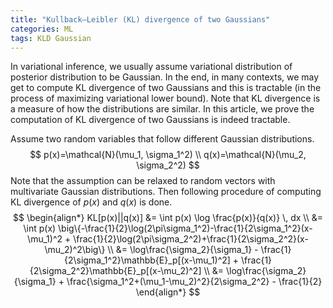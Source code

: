 ```yaml
---
title: "Kullback–Leibler (KL) divergence of two Gaussians"
categories: ML
tags: KLD Gaussian
---
```

In variational inference, we usually assume variational distribution of posterior distribution to be Gaussian. In the end, in many contexts, we may get to compute KL divergence of two Gaussians and this is tractable (in the process of maximizing variational lower bound). Note that KL divergence is a measure of how the distributions are similar. In this article, we prove the computation of KL divergence of two Gaussians is indeed tractable.

Assume two random variables that follow different Gaussian distributions.
$$
p(x)=\mathcal{N}(\mu_1, \sigma_1^2) \\
q(x)=\mathcal{N}(\mu_2, \sigma_2^2)
$$
Note that the assumption can be relaxed to random vectors with multivariate Gaussian distributions. Then following procedure of computing KL divergence of $p(x)$ and $q(x)$ is done.
$$
\begin{align*}
KL[p(x)||q(x)] &= \int p(x) \log \frac{p(x)}{q(x)} \, dx \\
&= \int p(x) \big\{-\frac{1}{2}\log(2\pi\sigma_1^2)-\frac{1}{2\sigma_1^2}(x-\mu_1)^2 + \frac{1}{2}\log(2\pi\sigma_2^2)+\frac{1}{2\sigma_2^2}(x-\mu_2)^2\big\} \\
&= \log\frac{\sigma_2}{\sigma_1} - \frac{1}{2\sigma_1^2}\mathbb{E}_p[(x-\mu_1)^2] + \frac{1}{2\sigma_2^2}\mathbb{E}_p[(x-\mu_2)^2] \\
&= \log\frac{\sigma_2}{\sigma_1} + \frac{\sigma_1^2+(\mu_1-\mu_2)^2}{2\sigma_2^2} - \frac{1}{2}
\end{align*}
$$
